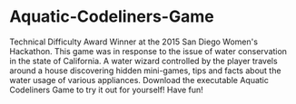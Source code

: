 # Aquatic-Codeliners-Game
Technical Difficulty Award Winner at the 2015 San Diego Women's Hackathon.
This game was in response to the issue of water conservation in the state of California. A water wizard controlled by the player travels around a house discovering hidden mini-games, tips and facts about the water usage of various appliances.
Download the executable Aquatic Codeliners Game to try it out for yourself! Have fun!
